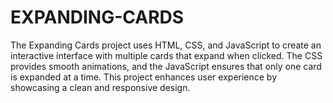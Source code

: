 # EXPANDING-CARDS
The Expanding Cards project uses HTML, CSS, and JavaScript to create an interactive interface with multiple cards that expand when clicked. The CSS provides smooth animations, and the JavaScript ensures that only one card is expanded at a time. This project enhances user experience by showcasing a clean and responsive design.
